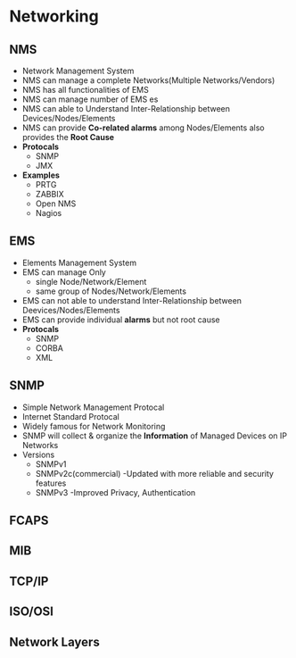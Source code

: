 # Networking
## NMS
- Network Management System
- NMS can manage a complete Networks(Multiple Networks/Vendors)
- NMS has all functionalities of EMS
- NMS can manage number of EMS es
- NMS can able to Understand Inter-Relationship between Devices/Nodes/Elements
- NMS can provide **Co-related alarms** among Nodes/Elements also provides the **Root Cause**
- **Protocals**
  - SNMP
  - JMX
- **Examples**
  - PRTG
  - ZABBIX
  - Open NMS
  - Nagios


## EMS
- Elements Management System
- EMS can manage Only 
  - single Node/Network/Element 
  - same group of Nodes/Network/Elements
- EMS can not able to understand Inter-Relationship between Deevices/Nodes/Elements
- EMS can provide individual **alarms** but not root cause
- **Protocals**
  - SNMP
  - CORBA
  - XML

## SNMP
- Simple Network Management Protocal
- Internet Standard Protocal
- Widely famous for Network Monitoring
- SNMP will collect & organize the **Information** of Managed Devices on IP Networks
- Versions
  - SNMPv1
  - SNMPv2c(commercial) -Updated with more reliable and security features
  - SNMPv3              -Improved Privacy, Authentication

## FCAPS
## MIB
## TCP/IP
## ISO/OSI
## Network Layers
